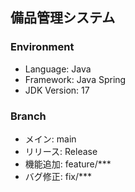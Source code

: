 ## 備品管理システム

### Environment
- Language: Java
- Framework: Java Spring
- JDK Version: 17

### Branch
- メイン: main
- リリース: Release
- 機能追加: feature/***
- バグ修正: fix/***
